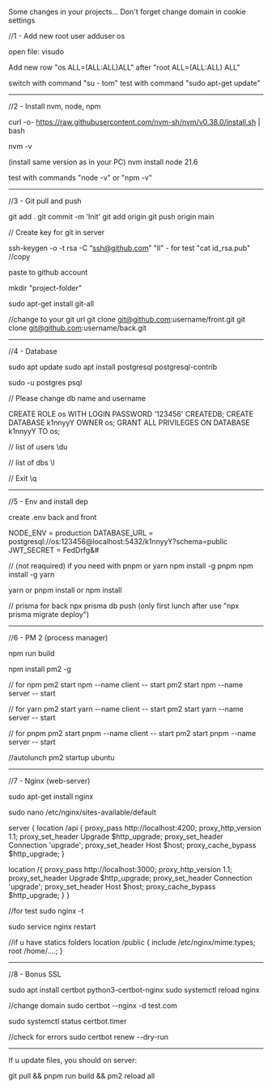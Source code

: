 Some changes in your projects...
Don't forget change domain in cookie settings

//1 - Add new root user
adduser os

open file:
  visudo

Add new row "os ALL=(ALL:ALL)ALL" after "root ALL=(ALL:ALL) ALL"

switch with command "su - tom"
test with command "sudo apt-get update"

- - - - - - - - - - - - - - - - - - - - - - - - - - - - - - - - - - - - -
//2 - Install nvm, node, npm

curl -o- https://raw.githubusercontent.com/nvm-sh/nvm/v0.38.0/install.sh | bash

nvm -v

(install same version as in your PC)
nvm install node 21.6

test with commands "node -v" or "npm -v"

- - - - - - - - - - - - - - - - - - - - - - - - - - - - - - - - - - - - -
//3 - Git pull and push

git add .
git commit -m 'Init'
git add origin
git push origin main


// Create key for git in server

ssh-keygen -o -t rsa -C “ssh@github.com”
"ll" - for test
"cat id_rsa.pub" //copy

paste to github account

mkdir "project-folder"

sudo apt-get install git-all

//change to your git url
git clone git@github.com:username/front.git
git clone git@github.com:username/back.git

- - - - - - - - - - - - - - - - - - - - - - - - - - - - - - - - - - - - -
//4 - Database

sudo apt update
sudo apt install postgresql postgresql-contrib

sudo -u postgres psql

// Please change db name and username

CREATE ROLE os WITH LOGIN PASSWORD '123456' CREATEDB;
CREATE DATABASE k1nnyyY OWNER os;
GRANT ALL PRIVILEGES ON DATABASE k1nnyyY TO os;

// list of users
\du

// list of dbs
\l

// Exit
\q

- - - - - - - - - - - - - - - - - - - - - - - - - - - - - - - - - - - - -
//5 - Env and install dep

create .env back and front

NODE_ENV = production
DATABASE_URL = postgresql://os:123456@localhost:5432/k1nnyyY?schema=public
JWT_SECRET = FedDrfg&#

// (not reaquired) if you need with pnpm or yarn
npm install -g pnpm
npm install -g yarn

yarn or pnpm install or npm install

// prisma for back
npx prisma db push (only first lunch after use "npx prisma migrate deploy")

- - - - - - - - - - - - - - - - - - - - - - - - - - - - - - - - - - - - -
//6 - PM 2 (process manager)

npm run build

npm install pm2 -g

// for npm
pm2 start npm --name client -- start
pm2 start npm --name server -- start

// for yarn
pm2 start yarn --name client -- start
pm2 start yarn --name server -- start

// for pnpm
pm2 start pnpm --name client -- start
pm2 start pnpm --name server -- start


//autolunch
pm2 startup ubuntu

- - - - - - - - - - - - - - - - - - - - - - - - - - - - - - - - - - - - -
//7 - Nginx (web-server)

sudo apt-get install nginx

sudo nano /etc/nginx/sites-available/default

server {
  location /api {
        proxy_pass http://localhost:4200;
        proxy_http_version 1.1;
        proxy_set_header Upgrade $http_upgrade;
        proxy_set_header Connection 'upgrade';
        proxy_set_header Host $host;
        proxy_cache_bypass $http_upgrade;
    }

location /{
        proxy_pass http://localhost:3000;
        proxy_http_version 1.1;
        proxy_set_header Upgrade $http_upgrade;
        proxy_set_header Connection 'upgrade';
        proxy_set_header Host $host;
        proxy_cache_bypass $http_upgrade;
    }
		}

//for test
sudo nginx -t

sudo service nginx restart

//if u have statics folders
location /public {
    include /etc/nginx/mime.types;
    root /home/....;
}

- - - - - - - - - - - - - - - - - - - - - - - - - - - - - - - - - - - - -
//8 - Bonus SSL

sudo apt install certbot python3-certbot-nginx
sudo systemctl reload nginx

//change domain
sudo certbot --nginx -d test.com

sudo systemctl status certbot.timer

//check for errors
sudo certbot renew --dry-run

- - - - - - - - - - - - - - - - - - - - - - - - - - - - - - - - - - - - -

If u update files, you should on server:


git pull && pnpm run build && pm2 reload all